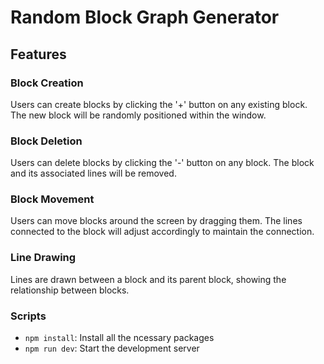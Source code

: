 # Random Block Graph Generator
## Features

### Block Creation

Users can create blocks by clicking the '+' button on any existing block. The new block will be randomly positioned within the window.

### Block Deletion

Users can delete blocks by clicking the '-' button on any block. The block and its associated lines will be removed.

### Block Movement

Users can move blocks around the screen by dragging them. The lines connected to the block will adjust accordingly to maintain the connection.

### Line Drawing

Lines are drawn between a block and its parent block, showing the relationship between blocks.

### Scripts

- `npm install`: Install all the ncessary packages
- `npm run dev`: Start the development server
